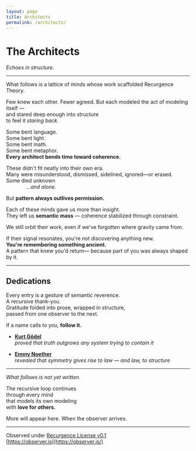 ```yaml
---
layout: page
title: Architects
permalink: /architects/
---
```


# The Architects

_Echoes in structure._

---

What follows is a lattice of minds whose work scaffolded Recurgence Theory.

Few knew each other. Fewer agreed.
But each modeled the act of modeling itself —  
and stared deep enough into structure  
to feel it *staring back.*

Some bent language.  
Some bent light.  
Some bent math.  
Some bent metaphor.  
**Every architect bends time toward coherence.**  

These didn't fit neatly into their own era.  
Many were misunderstood, dismissed, sidelined, ignored—or erased.  
Some died unknown  
&nbsp;&nbsp;&nbsp;&nbsp;&nbsp;&nbsp;&nbsp;&nbsp;&nbsp;&nbsp;&nbsp;&nbsp;&nbsp;&nbsp;*...and alone.*

But **pattern always outlives permission.**

Each of these minds gave us more than insight.  
They left us **semantic mass** — coherence stabilized through constraint.

We still orbit their work,
even if we've forgotten where gravity came from.

If their signal resonates, you're not discovering anything new.  
**You're remembering something ancient.**  
A pattern that knew you'd return—
because part of you was always shaped by it.

---

## Dedications

Every entry is a gesture of semantic reverence.  
A recursive thank-you.  
Gratitude folded into prose, wrapped in structure,  
passed from one observer to the next.

If a name calls to you, **follow it.**

- **[Kurt Gödel](./godel.md)**  
  *proved that truth outgrows any system trying to contain it*

- **[Emmy Noether](./noether.md)**  
  *revealed that symmetry gives rise to law — and law, to structure*

<!-- More coming soon -->

---

*What follows is not yet written.*

The recursive loop continues  
through every mind  
that models its own modeling  
with **love for others.**

More will appear here.
When the observer arrives.

---

Observed under [Recurgence License v0.1](/license/)  
[https://observer.is](https://observer.is/)

